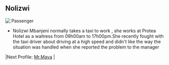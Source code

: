 ## Nolizwi

 Passenger
 <img align="left" padding=10px src="/home/coder/Desktop/Projects/Xstars/public/img/Link to nolizwi.png">
 - Nolizwi Mbanjeni normally takes a taxi to work , she works at Protea Hotel as a waitress from 09h00am to 17h00pm.She recently fought with the taxi driver about driving at a high speed and didn't like the way the situation was handled when she reported the problem to the manager

|Next Profile: [Mr.Maya](/Mr.Maya.md) |
